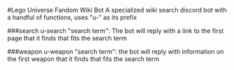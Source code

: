 #Lego Universe Fandom Wiki Bot
A specialized wiki search discord bot with a handful of functions, uses "u-" as its prefix

###search
u-search "search term": The bot will reply with a link to the first page that it finds that fits the search term

###weapon
u-weapon "search term": the bot will reply with information on the first weapon that it finds that fits the search term